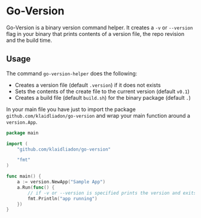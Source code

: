 # Go-Version

Go-Version is a binary version command helper. It creates a `-v` or `--version` flag in your binary that prints contents of a version file, the repo revision and the build time.

## Usage

The command `go-version-helper` does the following:

- Creates a version file (default `.version`) if it does not exists 
- Sets the contents of the create file to the current version (default `v0.1`)
- Creates a build file (default `build.sh`) for the binary package (default `.`)

In your main file you have just to import the package `github.com/klaidliadon/go-version` 
and wrap your main function around a `version.App`.

```go
package main

import (
	"github.com/klaidliadon/go-version"

	"fmt"
)

func main() {
	a := version.NewApp("Sample App")
	a.Run(func() {
		// if -v or --version is specified prints the version and exits
		fmt.Println("app running")
	})
}

```

